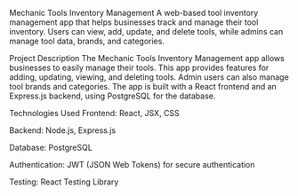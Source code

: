 Mechanic Tools Inventory Management
A web-based tool inventory management app that helps businesses track and manage their tool inventory. Users can view, add, update, and delete tools, while admins can manage tool data, brands, and categories.

Project Description
The Mechanic Tools Inventory Management app allows businesses to easily manage their tools. This app provides features for adding, updating, viewing, and deleting tools. Admin users can also manage tool brands and categories. The app is built with a React frontend and an Express.js backend, using PostgreSQL for the database.

Technologies Used
Frontend: React, JSX, CSS

Backend: Node.js, Express.js

Database: PostgreSQL

Authentication: JWT (JSON Web Tokens) for secure authentication

Testing: React Testing Library
